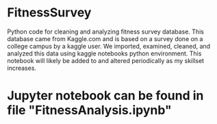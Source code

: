 # FitnessSurvey
Python code for cleaning and analyzing fitness survey database. This database came from Kaggle.com and is based on a survey done on a college campus by a kaggle user. We imported, examined, cleaned, and analyzed this data using kaggle notebooks python environment. This notebook will likely be added to and altered periodically as my skillset increases.

# Jupyter notebook can be found in file "FitnessAnalysis.ipynb"

